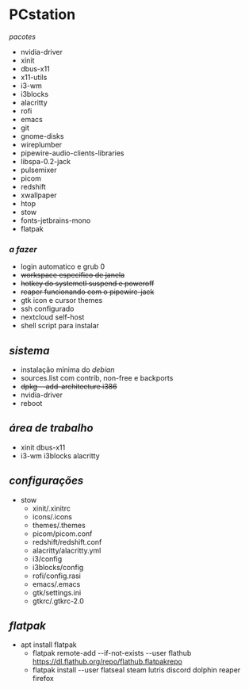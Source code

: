 # PCstation

*pacotes*
  - nvidia-driver
  - xinit
  - dbus-x11
  - x11-utils
  - i3-wm
  - i3blocks
  - alacritty
  - rofi
  - emacs
  - git
  - gnome-disks
  - wireplumber
  - pipewire-audio-clients-libraries
  - libspa-0.2-jack
  - pulsemixer
  - picom
  - redshift
  - xwallpaper
  - htop
  - stow
  - fonts-jetbrains-mono
  - flatpak
  
### *a fazer*
- login automatico e grub 0
- ~~workspace especifico de janela~~
- ~~hotkey do systemctl suspend e poweroff~~
- ~~reaper funcionando com o pipewire-jack~~
- gtk icon e cursor themes
- ssh configurado
- nextcloud self-host
- shell script para instalar

## *sistema*
- instalação mínima do *debian*
- sources.list com contrib, non-free e backports
- ~~dpkg --add-architecture i386~~ 
- nvidia-driver
- reboot

## *área de trabalho*
- xinit dbus-x11 
- i3-wm i3blocks alacritty

## *configurações*
- stow
  - xinit/.xinitrc
  - icons/.icons
  - themes/.themes
  - picom/picom.conf
  - redshift/redshift.conf
  - alacritty/alacritty.yml
  - i3/config
  - i3blocks/config
  - rofi/config.rasi
  - emacs/.emacs
  - gtk/settings.ini
  - gtkrc/.gtkrc-2.0 

## *flatpak*
- apt install flatpak
  - flatpak remote-add --if-not-exists --user flathub https://dl.flathub.org/repo/flathub.flatpakrepo
  - flatpak install --user flatseal steam lutris discord dolphin reaper firefox
